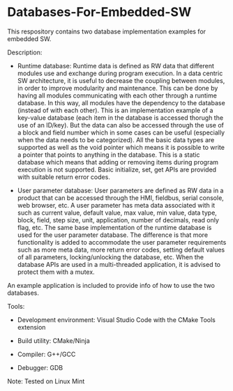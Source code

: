 # Databases-For-Embedded-SW
This respository contains two database implementation examples for embedded SW.

Description:

- Runtime database:
Runtime data is defined as RW data that different modules use and exchange during program execution.
In a data centric SW architecture, it is useful to decrease the coupling between modules, in order to improve
modularity and maintenance. This can be done by having all modules communicating with each other through a runtime database.
In this way, all modules have the dependency to the database (instead of with each other). This is an implementation example 
of a key-value database (each item in the database is accessed thorugh the use of an ID/key). But the data can also be 
accessed through the use of a block and field number which in some cases can be useful (especially when the data needs to be categorized).
All the basic data types are supported as well as the void pointer which means it is possible to write a pointer that points to anything in the database.
This is a static database which means that adding or removing items during program execution is not supported. 
Basic initialize, set, get APIs are provided with suitable return error codes.

- User parameter database:
User parameters are defined as RW data in a product that can be accessed through the HMI, fieldbus, serial console, web browser, etc.
A user parameter has meta data associated with it such as current value, default value, max value, min value, data type, block, field, 
step size, unit, application, number of decimals, read only flag, etc. The same base implementation of the runtime database is used 
for the user parameter database. The difference is that more functionality is added to accommodate the user parameter requirements 
such as more meta data, more return error codes, setting default values of all parameters, locking/unlocking the database, etc. 
When the database APIs are used in a multi-threaded application, it is advised to protect them with a mutex.

An example application is included to provide info of how to use the two databases.

Tools:

- Development environment: Visual Studio Code with the CMake Tools extension

- Build utility: CMake/Ninja

- Compiler: G++/GCC

- Debugger: GDB

Note: Tested on Linux Mint

